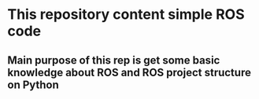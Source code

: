 # This repository content simple ROS code
## Main purpose of this rep is get some basic knowledge about ROS and ROS project structure on Python
